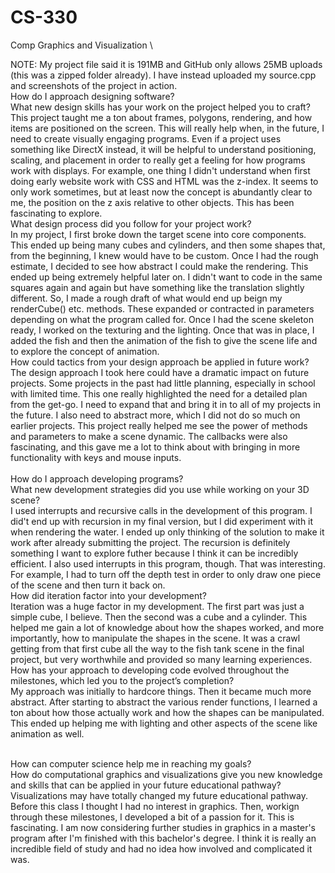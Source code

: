 # CS-330
Comp Graphics and Visualization
\

NOTE: My project file said it is 191MB and GitHub only allows 25MB uploads (this was a zipped folder already). I have instead uploaded my source.cpp and screenshots of the project in action.<br/>
How do I approach designing software? <br/>
    What new design skills has your work on the project helped you to craft? <br/>
    This project taught me a ton about frames, polygons, rendering, and how items are positioned on the screen. This will really help when, in the future, I need to create visually engaging programs. Even if a project uses something like DirectX instead, it will be helpful to understand positioning, scaling, and placement in order to really get a feeling for how programs work with displays. For example, one thing I didn't understand when first doing early website work with CSS and HTML was the z-index. It seems to only work sometimes, but at least now the concept is abundantly clear to me, the position on the z axis relative to other objects. This has been fascinating to explore. <br/>
    What design process did you follow for your project work? <br/>
    In my project, I first broke down the target scene into core components. This ended up being many cubes and cylinders, and then some shapes that, from the beginning, I knew would have to be custom. Once I had the rough estimate, I decided to see how abstract I could make the rendering. This ended up being extremely helpful later on. I didn't want to code in the same squares again and again but have something like the translation slightly different. So, I made a rough draft of what would end up beign my renderCube() etc. methods. These expanded or contracted in parameters depending on what the program called for. Once I had the scene skeleton ready, I worked on the texturing and the lighting. Once that was in place, I added the fish and then the animation of the fish to give the scene life and to explore the concept of animation. <br/> 
    How could tactics from your design approach be applied in future work? <br/>
    The design approach I took here could have a dramatic impact on future projects. Some projects in the past had little planning, especially in school with limited time. This one really highlighted the need for a detailed plan from the get-go. I need to expand that and bring it in to all of my projects in the future. I also need to abstract more, which I did not do so much on earlier projects. This project really helped me see the power of methods and parameters to make a scene dynamic. The callbacks were also fascinating, and this gave me a lot to think about with bringing in more functionality with keys and mouse inputs. <br/>
    <br/>
How do I approach developing programs? <br/>
    What new development strategies did you use while working on your 3D scene? <br/>
    I used interrupts and recursive calls in the development of this program. I did't end up with recursion in my final version, but I did experiment with it when rendering the water. I ended up only thinking of the solution to make it work after already submitting the project. The recursion is definitely something I want to explore futher because I think it can be incredibly efficient. I also used interrupts in this program, though. That was interesting. For example, I had to turn off the depth test in order to only draw one piece of the scene and then turn it back on. <br/>
    How did iteration factor into your development? <br/>
    Iteration was a huge factor in my development. The first part was just a simple cube, I believe. Then the second was a cube and a cylinder. This helped me gain a lot of knowledge about how the shapes worked, and more importantly, how to manipulate the shapes in the scene. It was a crawl getting from that first cube all the way to the fish tank scene in the final project, but very worthwhile and provided so many learning experiences. <br/>
    How has your approach to developing code evolved throughout the milestones, which led you to the project’s completion? <br/>
    My approach was initially to hardcore things. Then it became much more abstract. After starting to abstract the various render functions, I learned a ton about how those actually work and how the shapes can be manipulated. This ended up helping me with lighting and other aspects of the scene like animation as well. <br/>
    <br/>

How can computer science help me in reaching my goals? <br/>
    How do computational graphics and visualizations give you new knowledge and skills that can be applied in your future educational pathway? <br/>
    Visualizations may have totally changed my future educational pathway. Before this class I thought I had no interest in graphics. Then, workign through these milestones, I developed a bit of a passion for it. This is fascinating. I am now considering further studies in graphics in a master's program after I'm finished with this bachelor's degree. I think it is really an incredible field of study and had no idea how involved and complicated it was.

